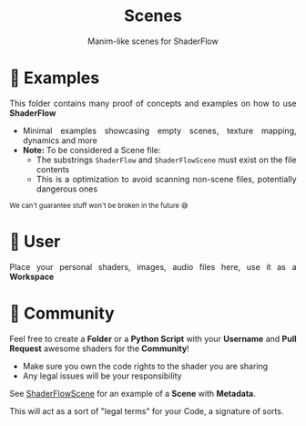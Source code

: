 <div align="justify">

<div align="center">
  <h1>Scenes</h1>

  Manim-like scenes for ShaderFlow
</div>


# 📂 Examples
This folder contains many proof of concepts and examples on how to use **ShaderFlow**
- Minimal examples showcasing empty scenes, texture mapping, dynamics and more
- **Note:** To be considered a Scene file:
  - The substrings `ShaderFlow` and `ShaderFlowScene` must exist on the file contents
  - This is a optimization to avoid scanning non-scene files, potentially dangerous ones

<sub>We can't guarantee stuff won't be broken in the future 😅</sub>

# 📂 User
Place your personal shaders, images, audio files here, use it as a **Workspace**

# 📂 Community
Feel free to create a **Folder** or a **Python Script** with your **Username** and **Pull Request** awesome shaders for the **Community**!

- Make sure you own the code rights to the shader you are sharing
- Any legal issues will be your responsibility

See [ShaderFlowScene](../ShaderFlow/ShaderFlowScene.py) for an example of a **Scene** with **Metadata**.

This will act as a sort of "legal terms" for your Code, a signature of sorts.

</div>
